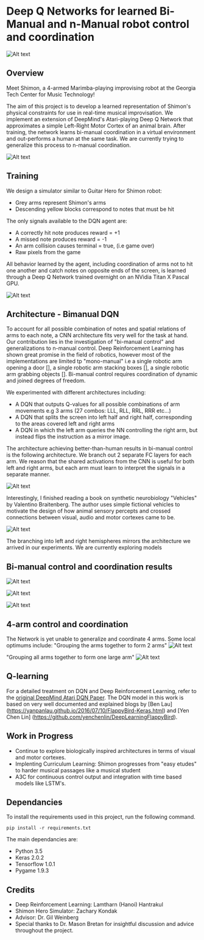 # Deep Q Networks for learned Bi-Manual and n-Manual robot control and coordination
![Alt text](assets/trained_bi_manual.gif?raw=true "Title")

## Overview

Meet Shimon, a 4-armed Marimba-playing improvising robot at the Georgia Tech Center for Music Technology!

The aim of this project is to develop a learned representation of Shimon's physical constraints for use in real-time musical improvisation. We implement an extension of DeepMind's Atari-playing Deep Q Network that approximates a simple Left-Right Motor Cortex of an animal brain. After training, the network learns bi-manual coordination in a virtual environment and out-performs a human at the same task. We are currently trying to generalize this process to n-manual coordination.

![Alt text](assets/Shimon.png?raw=true "Title")

## Training
We design a simulator similar to Guitar Hero for Shimon robot:
* Grey arms represent Shimon's arms
* Descending yellow blocks correspond to notes that must be hit

The only signals available to the DQN agent are:
* A correctly hit note produces reward = +1
* A missed note produces reward = -1
* An arm collision causes terminal = true, (i.e game over)
* Raw pixels from the game

All behavior learned by the agent, including coordination of arms not to hit one another and catch notes on opposite ends of the screen, is learned through a Deep Q Network trained overnight on an NVidia Titan X Pascal GPU. 

![Alt text](assets/raw_pixel_diagram.png?raw=true "Title")

## Architecture - Bimanual DQN
To account for all possible combination of notes and spatial relations of arms to each note, a CNN architecture fits very well for the task at hand. Our contribution lies in the investigation of "bi-manual control" and generalizations to n-manual control. Deep Reinforcement Learning has shown great promise in the field of robotics, however most of the implementations are limited tp "mono-manual" i.e a single robotic arm opening a door [], a single robotic arm stacking boxes [], a single robotic arm grabbing objects []. Bi-manual control requires coordination of dynamic and joined degrees of freedom.

We experimented with different architectures including:
* A DQN that outputs Q-values for all possible combinations of arm movements e.g 3 arms (27 combos: LLL, RLL, RRL, RRR etc...)
* A DQN that splits the screen into left half and right half, corresponding to the areas covered left and right arms
* A DQN in which the left arm queries the NN controlling the right arm, but instead flips the instruction as a mirror image.

The architecture achieving better-than-human results in bi-manual control is the following architecture. We branch out 2 separate FC layers for each arm. We reason that the shared activations from the CNN is useful for both left and right arms, but each arm must learn to interpret the signals in a separate manner. 

![Alt text](assets/bi_manual_architecture.png?raw=true "Title")

Interestingly, I finished reading a book on synthetic neurobiology "Vehicles" by Valentino Braitenberg. The author uses simple fictional vehicles to motivate the design of how animal sensory percepts and crossed connections between visual, audio and motor cortexes came to be.

![Alt text](assets/synthetic_biology.jpg?raw=true "Title")

The branching into left and right hemispheres mirrors the architecture we arrived in our experiments. We are currently exploring models

## Bi-manual control and coordination results
![Alt text](assets/trained_bi_manual_2.gif?raw=true "Title")

![Alt text](assets/Q_value_graph.png?raw=true "Title")

![Alt text](assets/table_results.png?raw=true "Title")

## 4-arm control and coordination
The Network is yet unable to generalize and coordinate 4 arms. Some local optimums include:
"Grouping the arms together to form 2 arms"
![Alt text](assets/local_minimum_1.gif?raw=true "Title")

"Grouping all arms together to form one large arm"
![Alt text](assets/local_minimum_2.gif?raw=true "Title")

## Q-learning 
For a detailed treatment on DQN and Deep Reinforcement Learning, refer to the [original DeepMind Atari DQN Paper](https://deepmind.com/research/publications/playing-atari-deep-reinforcement-learning/). The DQN model in this work is based on very well documented and explained blogs by [Ben Lau] (https://yanpanlau.github.io/2016/07/10/FlappyBird-Keras.html) and [Yen Chen Lin] (https://github.com/yenchenlin/DeepLearningFlappyBird).

## Work in Progress
* Continue to explore biologically inspired architectures in terms of visual and motor cortexes. 
* Implenting Curriculum Learning: Shimon progresses from "easy etudes" to harder musical passages like a musical student
* A3C for continuous control output and integration with time based models like LSTM's.
 
## Dependancies
To install the requirements used in this project, run the following command.
```
pip install -r requirements.txt
```
The main dependancies are:
* Python 3.5
* Keras 2.0.2
* Tensorflow 1.0.1
* Pygame 1.9.3

## Credits
* Deep Reinforcement Learning: Lamtharn (Hanoi) Hantrakul
* Shimon Hero Simulator: Zachary Kondak
* Advisor: Dr. Gil Weinberg
* Special thanks to Dr. Mason Bretan for insightful discussion and advice throughout the project. 
